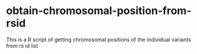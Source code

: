 # obtain-chromosomal-position-from-rsid
 This is a R script of getting chromosomal positions of the individual variants from rs id list
